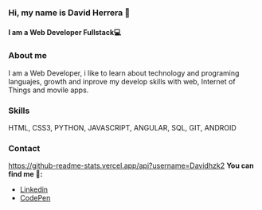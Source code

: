 ### Hi, my name is David Herrera 👋
#### I am a Web Developer Fullstack💻

### About me 
I am a Web Developer, i like to  learn about technology and programing languajes, growth and inprove my develop skills with web, Internet of Things and movile apps.

###  Skills 

HTML, CSS3, PYTHON, JAVASCRIPT, ANGULAR, SQL, GIT, ANDROID

### Contact
https://github-readme-stats.vercel.app/api?username=Davidhzk2
 **You can find me 📌:**
- [Linkedin](https://www.linkedin.com/in/david-herrera-zapata/)
- [CodePen](https://codepen.io/davidhzk2)




<!--
**Davidhzk2/Davidhzk2** is a ✨ _special_ ✨ repository because its `README.md` (this file) appears on your GitHub profile.


- 🔭 I’m currently working on ...
- 🌱 I’m currently learning ...
- 👯 I’m looking to collaborate on ...
- 🤔 I’m looking for help with ...
- 💬 Ask me about ...
- 📫 How to reach me: ...
- 😄 Pronouns: ...
- ⚡ Fun fact: ...
-->

